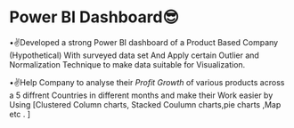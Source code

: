# Power BI Dashboard😎
•✌️Developed a strong Power BI dashboard of a Product Based Company (Hypothetical) With surveyed data set And Apply certain Outlier and Normalization Technique to make data suitable for Visualization.



•✌️Help Company to analyse their *Profit Growth* of various products across a 5 diffrent Countries in different months and make their Work easier by Using [Clustered Column charts, Stacked Coulumn charts,pie charts ,Map etc . ]
